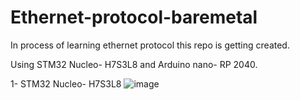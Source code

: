 # Ethernet-protocol-baremetal
In process of learning ethernet protocol this repo is getting created.

Using STM32 Nucleo- H7S3L8 and Arduino nano- RP 2040. 

1-  STM32 Nucleo- H7S3L8
![image](https://github.com/user-attachments/assets/485e8fb5-cd3a-4120-af3f-9cea4e77e533)

